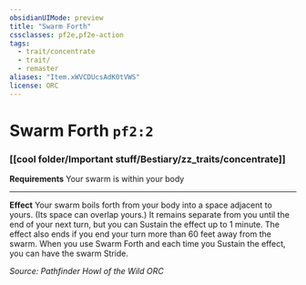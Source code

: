 ```yaml
---
obsidianUIMode: preview
title: "Swarm Forth"
cssclasses: pf2e,pf2e-action
tags:
  - trait/concentrate
  - trait/
  - remaster
aliases: "Item.xWVCDUcsAdK0tVWS"
license: ORC
---
```

# Swarm Forth `pf2:2`

### [[cool folder/Important stuff/Bestiary/zz_traits/concentrate]]






**Requirements** Your swarm is within your body

* * *

**Effect** Your swarm boils forth from your body into a space adjacent to yours. (Its space can overlap yours.) It remains separate from you until the end of your next turn, but you can Sustain the effect up to 1 minute. The effect also ends if you end your turn more than 60 feet away from the swarm. When you use Swarm Forth and each time you Sustain the effect, you can have the swarm Stride.

*Source: Pathfinder Howl of the Wild*
*ORC*